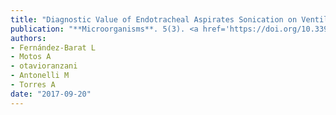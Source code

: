 ```yaml
---
title: "Diagnostic Value of Endotracheal Aspirates Sonication on Ventilator-Associated Pneumonia Microbiologic Diagnosis"
publication: "**Microorganisms**. 5(3). <a href='https://doi.org/10.3390/microorganisms5030062' target='_blank' rel='noopener noreferrer'>10.3390/microorganisms5030062</a>"
authors:
- Fernández-Barat L
- Motos A
- otavioranzani
- Antonelli M
- Torres A
date: "2017-09-20"
---
```

